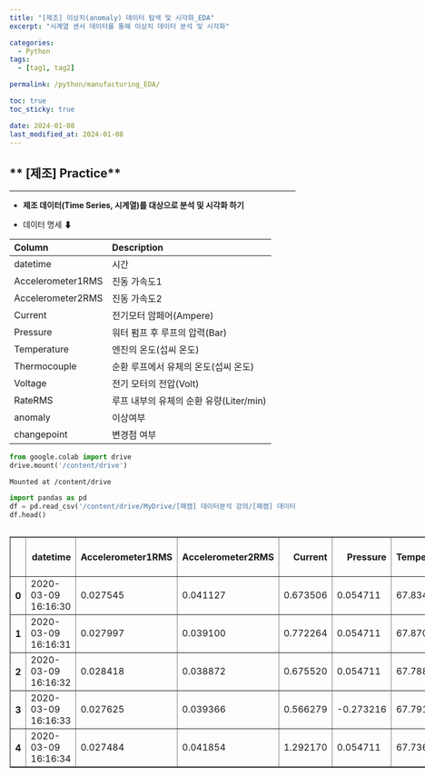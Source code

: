 ```yaml
---
title: "[제조] 이상치(anomaly) 데이터 탐색 및 시각화_EDA"
excerpt: "시계열 센서 데이터를 통해 이상치 데이터 분석 및 시각화"

categories:
  - Python
tags:
  - [tag1, tag2]

permalink: /python/manufacturing_EDA/

toc: true
toc_sticky: true

date: 2024-01-08
last_modified_at: 2024-01-08
---
```



## ** [제조] Practice**
---
* **제조 데이터(Time Series, 시계열)를 대상으로 분석 및 시각화 하기**

* 데이터 명세 ⬇

|Column|Description|
|:---|:---|
|datetime|시간|
|Accelerometer1RMS|진동 가속도1|
|Accelerometer2RMS|진동 가속도2|
|Current |전기모터 암페어(Ampere)|
|Pressure|워터 펌프 후 루프의 압력(Bar) |
|Temperature|엔진의 온도(섭씨 온도)|
|Thermocouple|순환 루프에서 유체의 온도(섭씨 온도)|
|Voltage|전기 모터의 전압(Volt)|
|RateRMS|루프 내부의 유체의 순환 유량(Liter/min)|
|anomaly|이상여부|
|changepoint|변경점 여부|


```python
from google.colab import drive
drive.mount('/content/drive')
```

    Mounted at /content/drive



```python
import pandas as pd
df = pd.read_csv('/content/drive/MyDrive/[패캠] 데이터분석 강의/[패캠] 데이터분석 과제_4주차/example_1.csv', sep=";")
df.head()
```





  <div id="df-c576c8ab-7087-4635-be41-232d1db3017d" class="colab-df-container">
    <div>
<style scoped>
    .dataframe tbody tr th:only-of-type {
        vertical-align: middle;
    }

    .dataframe tbody tr th {
        vertical-align: top;
    }

    .dataframe thead th {
        text-align: right;
    }
</style>
<table border="1" class="dataframe">
  <thead>
    <tr style="text-align: right;">
      <th></th>
      <th>datetime</th>
      <th>Accelerometer1RMS</th>
      <th>Accelerometer2RMS</th>
      <th>Current</th>
      <th>Pressure</th>
      <th>Temperature</th>
      <th>Thermocouple</th>
      <th>Voltage</th>
      <th>Volume Flow RateRMS</th>
      <th>anomaly</th>
      <th>changepoint</th>
    </tr>
  </thead>
  <tbody>
    <tr>
      <th>0</th>
      <td>2020-03-09 16:16:30</td>
      <td>0.027545</td>
      <td>0.041127</td>
      <td>0.673506</td>
      <td>0.054711</td>
      <td>67.8345</td>
      <td>24.3164</td>
      <td>240.513</td>
      <td>32.0</td>
      <td>0.0</td>
      <td>0.0</td>
    </tr>
    <tr>
      <th>1</th>
      <td>2020-03-09 16:16:31</td>
      <td>0.027997</td>
      <td>0.039100</td>
      <td>0.772264</td>
      <td>0.054711</td>
      <td>67.8704</td>
      <td>24.3279</td>
      <td>229.523</td>
      <td>32.0</td>
      <td>0.0</td>
      <td>0.0</td>
    </tr>
    <tr>
      <th>2</th>
      <td>2020-03-09 16:16:32</td>
      <td>0.028418</td>
      <td>0.038872</td>
      <td>0.675520</td>
      <td>0.054711</td>
      <td>67.7882</td>
      <td>24.3261</td>
      <td>242.708</td>
      <td>32.0</td>
      <td>0.0</td>
      <td>0.0</td>
    </tr>
    <tr>
      <th>3</th>
      <td>2020-03-09 16:16:33</td>
      <td>0.027625</td>
      <td>0.039366</td>
      <td>0.566279</td>
      <td>-0.273216</td>
      <td>67.7918</td>
      <td>24.3323</td>
      <td>229.709</td>
      <td>32.0</td>
      <td>0.0</td>
      <td>0.0</td>
    </tr>
    <tr>
      <th>4</th>
      <td>2020-03-09 16:16:34</td>
      <td>0.027484</td>
      <td>0.041854</td>
      <td>1.292170</td>
      <td>0.054711</td>
      <td>67.7368</td>
      <td>24.3250</td>
      <td>242.746</td>
      <td>32.0</td>
      <td>0.0</td>
      <td>0.0</td>
    </tr>
  </tbody>
</table>
</div>
    <div class="colab-df-buttons">

  <div class="colab-df-container">
    <button class="colab-df-convert" onclick="convertToInteractive('df-c576c8ab-7087-4635-be41-232d1db3017d')"
            title="Convert this dataframe to an interactive table."
            style="display:none;">

  <svg xmlns="http://www.w3.org/2000/svg" height="24px" viewBox="0 -960 960 960">
    <path d="M120-120v-720h720v720H120Zm60-500h600v-160H180v160Zm220 220h160v-160H400v160Zm0 220h160v-160H400v160ZM180-400h160v-160H180v160Zm440 0h160v-160H620v160ZM180-180h160v-160H180v160Zm440 0h160v-160H620v160Z"/>
  </svg>
    </button>

  <style>
    .colab-df-container {
      display:flex;
      gap: 12px;
    }

    .colab-df-convert {
      background-color: #E8F0FE;
      border: none;
      border-radius: 50%;
      cursor: pointer;
      display: none;
      fill: #1967D2;
      height: 32px;
      padding: 0 0 0 0;
      width: 32px;
    }

    .colab-df-convert:hover {
      background-color: #E2EBFA;
      box-shadow: 0px 1px 2px rgba(60, 64, 67, 0.3), 0px 1px 3px 1px rgba(60, 64, 67, 0.15);
      fill: #174EA6;
    }

    .colab-df-buttons div {
      margin-bottom: 4px;
    }

    [theme=dark] .colab-df-convert {
      background-color: #3B4455;
      fill: #D2E3FC;
    }

    [theme=dark] .colab-df-convert:hover {
      background-color: #434B5C;
      box-shadow: 0px 1px 3px 1px rgba(0, 0, 0, 0.15);
      filter: drop-shadow(0px 1px 2px rgba(0, 0, 0, 0.3));
      fill: #FFFFFF;
    }
  </style>

    <script>
      const buttonEl =
        document.querySelector('#df-c576c8ab-7087-4635-be41-232d1db3017d button.colab-df-convert');
      buttonEl.style.display =
        google.colab.kernel.accessAllowed ? 'block' : 'none';

      async function convertToInteractive(key) {
        const element = document.querySelector('#df-c576c8ab-7087-4635-be41-232d1db3017d');
        const dataTable =
          await google.colab.kernel.invokeFunction('convertToInteractive',
                                                    [key], {});
        if (!dataTable) return;

        const docLinkHtml = 'Like what you see? Visit the ' +
          '<a target="_blank" href=https://colab.research.google.com/notebooks/data_table.ipynb>data table notebook</a>'
          + ' to learn more about interactive tables.';
        element.innerHTML = '';
        dataTable['output_type'] = 'display_data';
        await google.colab.output.renderOutput(dataTable, element);
        const docLink = document.createElement('div');
        docLink.innerHTML = docLinkHtml;
        element.appendChild(docLink);
      }
    </script>
  </div>


<div id="df-90462c66-f74c-434f-8f9b-742ddbc469a0">
  <button class="colab-df-quickchart" onclick="quickchart('df-90462c66-f74c-434f-8f9b-742ddbc469a0')"
            title="Suggest charts"
            style="display:none;">

<svg xmlns="http://www.w3.org/2000/svg" height="24px"viewBox="0 0 24 24"
     width="24px">
    <g>
        <path d="M19 3H5c-1.1 0-2 .9-2 2v14c0 1.1.9 2 2 2h14c1.1 0 2-.9 2-2V5c0-1.1-.9-2-2-2zM9 17H7v-7h2v7zm4 0h-2V7h2v10zm4 0h-2v-4h2v4z"/>
    </g>
</svg>
  </button>

<style>
  .colab-df-quickchart {
      --bg-color: #E8F0FE;
      --fill-color: #1967D2;
      --hover-bg-color: #E2EBFA;
      --hover-fill-color: #174EA6;
      --disabled-fill-color: #AAA;
      --disabled-bg-color: #DDD;
  }

  [theme=dark] .colab-df-quickchart {
      --bg-color: #3B4455;
      --fill-color: #D2E3FC;
      --hover-bg-color: #434B5C;
      --hover-fill-color: #FFFFFF;
      --disabled-bg-color: #3B4455;
      --disabled-fill-color: #666;
  }

  .colab-df-quickchart {
    background-color: var(--bg-color);
    border: none;
    border-radius: 50%;
    cursor: pointer;
    display: none;
    fill: var(--fill-color);
    height: 32px;
    padding: 0;
    width: 32px;
  }

  .colab-df-quickchart:hover {
    background-color: var(--hover-bg-color);
    box-shadow: 0 1px 2px rgba(60, 64, 67, 0.3), 0 1px 3px 1px rgba(60, 64, 67, 0.15);
    fill: var(--button-hover-fill-color);
  }

  .colab-df-quickchart-complete:disabled,
  .colab-df-quickchart-complete:disabled:hover {
    background-color: var(--disabled-bg-color);
    fill: var(--disabled-fill-color);
    box-shadow: none;
  }

  .colab-df-spinner {
    border: 2px solid var(--fill-color);
    border-color: transparent;
    border-bottom-color: var(--fill-color);
    animation:
      spin 1s steps(1) infinite;
  }

  @keyframes spin {
    0% {
      border-color: transparent;
      border-bottom-color: var(--fill-color);
      border-left-color: var(--fill-color);
    }
    20% {
      border-color: transparent;
      border-left-color: var(--fill-color);
      border-top-color: var(--fill-color);
    }
    30% {
      border-color: transparent;
      border-left-color: var(--fill-color);
      border-top-color: var(--fill-color);
      border-right-color: var(--fill-color);
    }
    40% {
      border-color: transparent;
      border-right-color: var(--fill-color);
      border-top-color: var(--fill-color);
    }
    60% {
      border-color: transparent;
      border-right-color: var(--fill-color);
    }
    80% {
      border-color: transparent;
      border-right-color: var(--fill-color);
      border-bottom-color: var(--fill-color);
    }
    90% {
      border-color: transparent;
      border-bottom-color: var(--fill-color);
    }
  }
</style>

  <script>
    async function quickchart(key) {
      const quickchartButtonEl =
        document.querySelector('#' + key + ' button');
      quickchartButtonEl.disabled = true;  // To prevent multiple clicks.
      quickchartButtonEl.classList.add('colab-df-spinner');
      try {
        const charts = await google.colab.kernel.invokeFunction(
            'suggestCharts', [key], {});
      } catch (error) {
        console.error('Error during call to suggestCharts:', error);
      }
      quickchartButtonEl.classList.remove('colab-df-spinner');
      quickchartButtonEl.classList.add('colab-df-quickchart-complete');
    }
    (() => {
      let quickchartButtonEl =
        document.querySelector('#df-90462c66-f74c-434f-8f9b-742ddbc469a0 button');
      quickchartButtonEl.style.display =
        google.colab.kernel.accessAllowed ? 'block' : 'none';
    })();
  </script>
</div>

    </div>
  </div>




### Question 01

```
Data Read하고 상위 전처리 조건을 적용한 DataFrame 만들기

  (1) Data shape(형태) 출력 → 전체 데이터의 Row와 Column개수 출력

  (2) Data type 확인 → 각 Column별 Data Type 출력

  (3) Null값 확인 (※ 빈 값의 Data) → 각 Column별 Null Value의 개수 출력
```


```python
df.describe()
```





  <div id="df-fa673767-d028-44cf-b23d-0fd6b854e9d3" class="colab-df-container">
    <div>
<style scoped>
    .dataframe tbody tr th:only-of-type {
        vertical-align: middle;
    }

    .dataframe tbody tr th {
        vertical-align: top;
    }

    .dataframe thead th {
        text-align: right;
    }
</style>
<table border="1" class="dataframe">
  <thead>
    <tr style="text-align: right;">
      <th></th>
      <th>Accelerometer1RMS</th>
      <th>Accelerometer2RMS</th>
      <th>Current</th>
      <th>Pressure</th>
      <th>Temperature</th>
      <th>Thermocouple</th>
      <th>Voltage</th>
      <th>Volume Flow RateRMS</th>
      <th>anomaly</th>
      <th>changepoint</th>
    </tr>
  </thead>
  <tbody>
    <tr>
      <th>count</th>
      <td>1063.000000</td>
      <td>1063.000000</td>
      <td>1063.000000</td>
      <td>1063.000000</td>
      <td>1063.000000</td>
      <td>1063.000000</td>
      <td>1063.000000</td>
      <td>1063.000000</td>
      <td>1063.000000</td>
      <td>1063.000000</td>
    </tr>
    <tr>
      <th>mean</th>
      <td>0.027663</td>
      <td>0.040037</td>
      <td>1.195240</td>
      <td>0.048541</td>
      <td>67.895174</td>
      <td>24.265096</td>
      <td>229.924824</td>
      <td>31.472275</td>
      <td>0.313264</td>
      <td>0.003763</td>
    </tr>
    <tr>
      <th>std</th>
      <td>0.000333</td>
      <td>0.001086</td>
      <td>7.113407</td>
      <td>0.270689</td>
      <td>0.695198</td>
      <td>0.021573</td>
      <td>13.259556</td>
      <td>1.314535</td>
      <td>0.464039</td>
      <td>0.061256</td>
    </tr>
    <tr>
      <th>min</th>
      <td>0.026455</td>
      <td>0.036972</td>
      <td>0.394058</td>
      <td>-0.929070</td>
      <td>66.201900</td>
      <td>24.217000</td>
      <td>0.580776</td>
      <td>28.040000</td>
      <td>0.000000</td>
      <td>0.000000</td>
    </tr>
    <tr>
      <th>25%</th>
      <td>0.027434</td>
      <td>0.039276</td>
      <td>0.753505</td>
      <td>0.054711</td>
      <td>67.412450</td>
      <td>24.252950</td>
      <td>223.570000</td>
      <td>31.039050</td>
      <td>0.000000</td>
      <td>0.000000</td>
    </tr>
    <tr>
      <th>50%</th>
      <td>0.027674</td>
      <td>0.040098</td>
      <td>1.002720</td>
      <td>0.054711</td>
      <td>67.955000</td>
      <td>24.267200</td>
      <td>230.634000</td>
      <td>32.000000</td>
      <td>0.000000</td>
      <td>0.000000</td>
    </tr>
    <tr>
      <th>75%</th>
      <td>0.027892</td>
      <td>0.040828</td>
      <td>1.194580</td>
      <td>0.054711</td>
      <td>68.515500</td>
      <td>24.277450</td>
      <td>236.960000</td>
      <td>32.038900</td>
      <td>1.000000</td>
      <td>0.000000</td>
    </tr>
    <tr>
      <th>max</th>
      <td>0.028554</td>
      <td>0.043122</td>
      <td>232.734000</td>
      <td>1.038490</td>
      <td>69.098200</td>
      <td>24.332300</td>
      <td>254.125000</td>
      <td>33.000000</td>
      <td>1.000000</td>
      <td>1.000000</td>
    </tr>
  </tbody>
</table>
</div>
    <div class="colab-df-buttons">

  <div class="colab-df-container">
    <button class="colab-df-convert" onclick="convertToInteractive('df-fa673767-d028-44cf-b23d-0fd6b854e9d3')"
            title="Convert this dataframe to an interactive table."
            style="display:none;">

  <svg xmlns="http://www.w3.org/2000/svg" height="24px" viewBox="0 -960 960 960">
    <path d="M120-120v-720h720v720H120Zm60-500h600v-160H180v160Zm220 220h160v-160H400v160Zm0 220h160v-160H400v160ZM180-400h160v-160H180v160Zm440 0h160v-160H620v160ZM180-180h160v-160H180v160Zm440 0h160v-160H620v160Z"/>
  </svg>
    </button>

  <style>
    .colab-df-container {
      display:flex;
      gap: 12px;
    }

    .colab-df-convert {
      background-color: #E8F0FE;
      border: none;
      border-radius: 50%;
      cursor: pointer;
      display: none;
      fill: #1967D2;
      height: 32px;
      padding: 0 0 0 0;
      width: 32px;
    }

    .colab-df-convert:hover {
      background-color: #E2EBFA;
      box-shadow: 0px 1px 2px rgba(60, 64, 67, 0.3), 0px 1px 3px 1px rgba(60, 64, 67, 0.15);
      fill: #174EA6;
    }

    .colab-df-buttons div {
      margin-bottom: 4px;
    }

    [theme=dark] .colab-df-convert {
      background-color: #3B4455;
      fill: #D2E3FC;
    }

    [theme=dark] .colab-df-convert:hover {
      background-color: #434B5C;
      box-shadow: 0px 1px 3px 1px rgba(0, 0, 0, 0.15);
      filter: drop-shadow(0px 1px 2px rgba(0, 0, 0, 0.3));
      fill: #FFFFFF;
    }
  </style>

    <script>
      const buttonEl =
        document.querySelector('#df-fa673767-d028-44cf-b23d-0fd6b854e9d3 button.colab-df-convert');
      buttonEl.style.display =
        google.colab.kernel.accessAllowed ? 'block' : 'none';

      async function convertToInteractive(key) {
        const element = document.querySelector('#df-fa673767-d028-44cf-b23d-0fd6b854e9d3');
        const dataTable =
          await google.colab.kernel.invokeFunction('convertToInteractive',
                                                    [key], {});
        if (!dataTable) return;

        const docLinkHtml = 'Like what you see? Visit the ' +
          '<a target="_blank" href=https://colab.research.google.com/notebooks/data_table.ipynb>data table notebook</a>'
          + ' to learn more about interactive tables.';
        element.innerHTML = '';
        dataTable['output_type'] = 'display_data';
        await google.colab.output.renderOutput(dataTable, element);
        const docLink = document.createElement('div');
        docLink.innerHTML = docLinkHtml;
        element.appendChild(docLink);
      }
    </script>
  </div>


<div id="df-691b7fc4-862f-489f-ad95-420a405c1b17">
  <button class="colab-df-quickchart" onclick="quickchart('df-691b7fc4-862f-489f-ad95-420a405c1b17')"
            title="Suggest charts"
            style="display:none;">

<svg xmlns="http://www.w3.org/2000/svg" height="24px"viewBox="0 0 24 24"
     width="24px">
    <g>
        <path d="M19 3H5c-1.1 0-2 .9-2 2v14c0 1.1.9 2 2 2h14c1.1 0 2-.9 2-2V5c0-1.1-.9-2-2-2zM9 17H7v-7h2v7zm4 0h-2V7h2v10zm4 0h-2v-4h2v4z"/>
    </g>
</svg>
  </button>

<style>
  .colab-df-quickchart {
      --bg-color: #E8F0FE;
      --fill-color: #1967D2;
      --hover-bg-color: #E2EBFA;
      --hover-fill-color: #174EA6;
      --disabled-fill-color: #AAA;
      --disabled-bg-color: #DDD;
  }

  [theme=dark] .colab-df-quickchart {
      --bg-color: #3B4455;
      --fill-color: #D2E3FC;
      --hover-bg-color: #434B5C;
      --hover-fill-color: #FFFFFF;
      --disabled-bg-color: #3B4455;
      --disabled-fill-color: #666;
  }

  .colab-df-quickchart {
    background-color: var(--bg-color);
    border: none;
    border-radius: 50%;
    cursor: pointer;
    display: none;
    fill: var(--fill-color);
    height: 32px;
    padding: 0;
    width: 32px;
  }

  .colab-df-quickchart:hover {
    background-color: var(--hover-bg-color);
    box-shadow: 0 1px 2px rgba(60, 64, 67, 0.3), 0 1px 3px 1px rgba(60, 64, 67, 0.15);
    fill: var(--button-hover-fill-color);
  }

  .colab-df-quickchart-complete:disabled,
  .colab-df-quickchart-complete:disabled:hover {
    background-color: var(--disabled-bg-color);
    fill: var(--disabled-fill-color);
    box-shadow: none;
  }

  .colab-df-spinner {
    border: 2px solid var(--fill-color);
    border-color: transparent;
    border-bottom-color: var(--fill-color);
    animation:
      spin 1s steps(1) infinite;
  }

  @keyframes spin {
    0% {
      border-color: transparent;
      border-bottom-color: var(--fill-color);
      border-left-color: var(--fill-color);
    }
    20% {
      border-color: transparent;
      border-left-color: var(--fill-color);
      border-top-color: var(--fill-color);
    }
    30% {
      border-color: transparent;
      border-left-color: var(--fill-color);
      border-top-color: var(--fill-color);
      border-right-color: var(--fill-color);
    }
    40% {
      border-color: transparent;
      border-right-color: var(--fill-color);
      border-top-color: var(--fill-color);
    }
    60% {
      border-color: transparent;
      border-right-color: var(--fill-color);
    }
    80% {
      border-color: transparent;
      border-right-color: var(--fill-color);
      border-bottom-color: var(--fill-color);
    }
    90% {
      border-color: transparent;
      border-bottom-color: var(--fill-color);
    }
  }
</style>

  <script>
    async function quickchart(key) {
      const quickchartButtonEl =
        document.querySelector('#' + key + ' button');
      quickchartButtonEl.disabled = true;  // To prevent multiple clicks.
      quickchartButtonEl.classList.add('colab-df-spinner');
      try {
        const charts = await google.colab.kernel.invokeFunction(
            'suggestCharts', [key], {});
      } catch (error) {
        console.error('Error during call to suggestCharts:', error);
      }
      quickchartButtonEl.classList.remove('colab-df-spinner');
      quickchartButtonEl.classList.add('colab-df-quickchart-complete');
    }
    (() => {
      let quickchartButtonEl =
        document.querySelector('#df-691b7fc4-862f-489f-ad95-420a405c1b17 button');
      quickchartButtonEl.style.display =
        google.colab.kernel.accessAllowed ? 'block' : 'none';
    })();
  </script>
</div>

    </div>
  </div>





```python
# 1번_Data shape(형태) 출력 → 전체 데이터의 Row와 Column개수 출력

df.shape
```




    (1063, 11)




```python
# 2번_Data type 확인 → 각 Column별 Data Type 출력

df.dtypes
```




    datetime                object
    Accelerometer1RMS      float64
    Accelerometer2RMS      float64
    Current                float64
    Pressure               float64
    Temperature            float64
    Thermocouple           float64
    Voltage                float64
    Volume Flow RateRMS    float64
    anomaly                float64
    changepoint            float64
    dtype: object




```python
# df.info() -> 데이터 타입, Null값 함께 확인 가능 + 기본적인 데이터 현황 한 번에 확인 가능

df.info()
```

    <class 'pandas.core.frame.DataFrame'>
    RangeIndex: 1063 entries, 0 to 1062
    Data columns (total 11 columns):
     #   Column               Non-Null Count  Dtype  
    ---  ------               --------------  -----  
     0   datetime             1063 non-null   object 
     1   Accelerometer1RMS    1063 non-null   float64
     2   Accelerometer2RMS    1063 non-null   float64
     3   Current              1063 non-null   float64
     4   Pressure             1063 non-null   float64
     5   Temperature          1063 non-null   float64
     6   Thermocouple         1063 non-null   float64
     7   Voltage              1063 non-null   float64
     8   Volume Flow RateRMS  1063 non-null   float64
     9   anomaly              1063 non-null   float64
     10  changepoint          1063 non-null   float64
    dtypes: float64(10), object(1)
    memory usage: 91.5+ KB



```python
# 3번_Null값 확인 (※ 빈 값의 Data) → 각 Column별 Null Value의 개수 출력

df.isnull().sum()
```




    datetime               0
    Accelerometer1RMS      0
    Accelerometer2RMS      0
    Current                0
    Pressure               0
    Temperature            0
    Thermocouple           0
    Voltage                0
    Volume Flow RateRMS    0
    anomaly                0
    changepoint            0
    dtype: int64



### Question 02

```
01번 문제에서 Read한 데이터를 활용하여 시각화 진행하기

  (1) 전체 데이터의 개수에서 'anomaly'가 차지하는 비율
  
  (2) 'Accelerometer1RMS','Accelerometer2RMS','Current','Pressure','Temperature','Thermocouple','Voltage','Volume Flow RateRMS'
  총 8개의 Column 대상으로 총 8개의 Trend 그래프 시각화
  (※ x = 'datetime', y= 각 Column)

  (3) 시각화한 Trend 그래프 위에 'anomaly'가 1인 데이터에 대해서 이상 포인트를 표시하기

```

### 전체 데이터의 개수에서 'anomaly'가 차지하는 비율 **약 31%**


```python
df[df["anomaly"]==1]

# anomaly 개수 = 333개
```





  <div id="df-0b958eb9-6874-4c92-8521-39947bcf417b" class="colab-df-container">
    <div>
<style scoped>
    .dataframe tbody tr th:only-of-type {
        vertical-align: middle;
    }

    .dataframe tbody tr th {
        vertical-align: top;
    }

    .dataframe thead th {
        text-align: right;
    }
</style>
<table border="1" class="dataframe">
  <thead>
    <tr style="text-align: right;">
      <th></th>
      <th>datetime</th>
      <th>Accelerometer1RMS</th>
      <th>Accelerometer2RMS</th>
      <th>Current</th>
      <th>Pressure</th>
      <th>Temperature</th>
      <th>Thermocouple</th>
      <th>Voltage</th>
      <th>Volume Flow RateRMS</th>
      <th>anomaly</th>
      <th>changepoint</th>
    </tr>
  </thead>
  <tbody>
    <tr>
      <th>560</th>
      <td>2020-03-09 16:26:30</td>
      <td>0.027489</td>
      <td>0.040797</td>
      <td>1.162620</td>
      <td>-0.273216</td>
      <td>67.4538</td>
      <td>24.2726</td>
      <td>231.836</td>
      <td>32.0000</td>
      <td>1.0</td>
      <td>1.0</td>
    </tr>
    <tr>
      <th>561</th>
      <td>2020-03-09 16:26:31</td>
      <td>0.028236</td>
      <td>0.040921</td>
      <td>0.478813</td>
      <td>0.382638</td>
      <td>67.5373</td>
      <td>24.2795</td>
      <td>219.732</td>
      <td>31.9615</td>
      <td>1.0</td>
      <td>0.0</td>
    </tr>
    <tr>
      <th>562</th>
      <td>2020-03-09 16:26:32</td>
      <td>0.028028</td>
      <td>0.040447</td>
      <td>1.212860</td>
      <td>0.054711</td>
      <td>67.6272</td>
      <td>24.2728</td>
      <td>230.915</td>
      <td>31.0397</td>
      <td>1.0</td>
      <td>0.0</td>
    </tr>
    <tr>
      <th>563</th>
      <td>2020-03-09 16:26:33</td>
      <td>0.027633</td>
      <td>0.041229</td>
      <td>0.953656</td>
      <td>0.382638</td>
      <td>67.6784</td>
      <td>24.2831</td>
      <td>215.346</td>
      <td>32.0396</td>
      <td>1.0</td>
      <td>0.0</td>
    </tr>
    <tr>
      <th>564</th>
      <td>2020-03-09 16:26:34</td>
      <td>0.027954</td>
      <td>0.040867</td>
      <td>1.139300</td>
      <td>0.054711</td>
      <td>67.6033</td>
      <td>24.2773</td>
      <td>219.743</td>
      <td>32.9615</td>
      <td>1.0</td>
      <td>0.0</td>
    </tr>
    <tr>
      <th>...</th>
      <td>...</td>
      <td>...</td>
      <td>...</td>
      <td>...</td>
      <td>...</td>
      <td>...</td>
      <td>...</td>
      <td>...</td>
      <td>...</td>
      <td>...</td>
      <td>...</td>
    </tr>
    <tr>
      <th>888</th>
      <td>2020-03-09 16:33:25</td>
      <td>0.027327</td>
      <td>0.039147</td>
      <td>0.846175</td>
      <td>0.710565</td>
      <td>66.4771</td>
      <td>24.2400</td>
      <td>238.852</td>
      <td>32.0404</td>
      <td>1.0</td>
      <td>0.0</td>
    </tr>
    <tr>
      <th>889</th>
      <td>2020-03-09 16:33:26</td>
      <td>0.027102</td>
      <td>0.037518</td>
      <td>1.250500</td>
      <td>0.054711</td>
      <td>66.5466</td>
      <td>24.2347</td>
      <td>225.364</td>
      <td>32.9608</td>
      <td>1.0</td>
      <td>0.0</td>
    </tr>
    <tr>
      <th>890</th>
      <td>2020-03-09 16:33:27</td>
      <td>0.027542</td>
      <td>0.037979</td>
      <td>1.233640</td>
      <td>0.054711</td>
      <td>66.3557</td>
      <td>24.2300</td>
      <td>222.442</td>
      <td>32.0000</td>
      <td>1.0</td>
      <td>0.0</td>
    </tr>
    <tr>
      <th>891</th>
      <td>2020-03-09 16:33:28</td>
      <td>0.027083</td>
      <td>0.038606</td>
      <td>1.333360</td>
      <td>0.054711</td>
      <td>66.5840</td>
      <td>24.2407</td>
      <td>251.784</td>
      <td>32.0000</td>
      <td>1.0</td>
      <td>0.0</td>
    </tr>
    <tr>
      <th>892</th>
      <td>2020-03-09 16:33:29</td>
      <td>0.026769</td>
      <td>0.040216</td>
      <td>1.168110</td>
      <td>-0.273216</td>
      <td>66.2921</td>
      <td>24.2363</td>
      <td>216.306</td>
      <td>32.0000</td>
      <td>1.0</td>
      <td>0.0</td>
    </tr>
  </tbody>
</table>
<p>333 rows × 11 columns</p>
</div>
    <div class="colab-df-buttons">

  <div class="colab-df-container">
    <button class="colab-df-convert" onclick="convertToInteractive('df-0b958eb9-6874-4c92-8521-39947bcf417b')"
            title="Convert this dataframe to an interactive table."
            style="display:none;">

  <svg xmlns="http://www.w3.org/2000/svg" height="24px" viewBox="0 -960 960 960">
    <path d="M120-120v-720h720v720H120Zm60-500h600v-160H180v160Zm220 220h160v-160H400v160Zm0 220h160v-160H400v160ZM180-400h160v-160H180v160Zm440 0h160v-160H620v160ZM180-180h160v-160H180v160Zm440 0h160v-160H620v160Z"/>
  </svg>
    </button>

  <style>
    .colab-df-container {
      display:flex;
      gap: 12px;
    }

    .colab-df-convert {
      background-color: #E8F0FE;
      border: none;
      border-radius: 50%;
      cursor: pointer;
      display: none;
      fill: #1967D2;
      height: 32px;
      padding: 0 0 0 0;
      width: 32px;
    }

    .colab-df-convert:hover {
      background-color: #E2EBFA;
      box-shadow: 0px 1px 2px rgba(60, 64, 67, 0.3), 0px 1px 3px 1px rgba(60, 64, 67, 0.15);
      fill: #174EA6;
    }

    .colab-df-buttons div {
      margin-bottom: 4px;
    }

    [theme=dark] .colab-df-convert {
      background-color: #3B4455;
      fill: #D2E3FC;
    }

    [theme=dark] .colab-df-convert:hover {
      background-color: #434B5C;
      box-shadow: 0px 1px 3px 1px rgba(0, 0, 0, 0.15);
      filter: drop-shadow(0px 1px 2px rgba(0, 0, 0, 0.3));
      fill: #FFFFFF;
    }
  </style>

    <script>
      const buttonEl =
        document.querySelector('#df-0b958eb9-6874-4c92-8521-39947bcf417b button.colab-df-convert');
      buttonEl.style.display =
        google.colab.kernel.accessAllowed ? 'block' : 'none';

      async function convertToInteractive(key) {
        const element = document.querySelector('#df-0b958eb9-6874-4c92-8521-39947bcf417b');
        const dataTable =
          await google.colab.kernel.invokeFunction('convertToInteractive',
                                                    [key], {});
        if (!dataTable) return;

        const docLinkHtml = 'Like what you see? Visit the ' +
          '<a target="_blank" href=https://colab.research.google.com/notebooks/data_table.ipynb>data table notebook</a>'
          + ' to learn more about interactive tables.';
        element.innerHTML = '';
        dataTable['output_type'] = 'display_data';
        await google.colab.output.renderOutput(dataTable, element);
        const docLink = document.createElement('div');
        docLink.innerHTML = docLinkHtml;
        element.appendChild(docLink);
      }
    </script>
  </div>


<div id="df-e9ca4ad1-f4ab-4c17-9368-93b088ef537f">
  <button class="colab-df-quickchart" onclick="quickchart('df-e9ca4ad1-f4ab-4c17-9368-93b088ef537f')"
            title="Suggest charts"
            style="display:none;">

<svg xmlns="http://www.w3.org/2000/svg" height="24px"viewBox="0 0 24 24"
     width="24px">
    <g>
        <path d="M19 3H5c-1.1 0-2 .9-2 2v14c0 1.1.9 2 2 2h14c1.1 0 2-.9 2-2V5c0-1.1-.9-2-2-2zM9 17H7v-7h2v7zm4 0h-2V7h2v10zm4 0h-2v-4h2v4z"/>
    </g>
</svg>
  </button>

<style>
  .colab-df-quickchart {
      --bg-color: #E8F0FE;
      --fill-color: #1967D2;
      --hover-bg-color: #E2EBFA;
      --hover-fill-color: #174EA6;
      --disabled-fill-color: #AAA;
      --disabled-bg-color: #DDD;
  }

  [theme=dark] .colab-df-quickchart {
      --bg-color: #3B4455;
      --fill-color: #D2E3FC;
      --hover-bg-color: #434B5C;
      --hover-fill-color: #FFFFFF;
      --disabled-bg-color: #3B4455;
      --disabled-fill-color: #666;
  }

  .colab-df-quickchart {
    background-color: var(--bg-color);
    border: none;
    border-radius: 50%;
    cursor: pointer;
    display: none;
    fill: var(--fill-color);
    height: 32px;
    padding: 0;
    width: 32px;
  }

  .colab-df-quickchart:hover {
    background-color: var(--hover-bg-color);
    box-shadow: 0 1px 2px rgba(60, 64, 67, 0.3), 0 1px 3px 1px rgba(60, 64, 67, 0.15);
    fill: var(--button-hover-fill-color);
  }

  .colab-df-quickchart-complete:disabled,
  .colab-df-quickchart-complete:disabled:hover {
    background-color: var(--disabled-bg-color);
    fill: var(--disabled-fill-color);
    box-shadow: none;
  }

  .colab-df-spinner {
    border: 2px solid var(--fill-color);
    border-color: transparent;
    border-bottom-color: var(--fill-color);
    animation:
      spin 1s steps(1) infinite;
  }

  @keyframes spin {
    0% {
      border-color: transparent;
      border-bottom-color: var(--fill-color);
      border-left-color: var(--fill-color);
    }
    20% {
      border-color: transparent;
      border-left-color: var(--fill-color);
      border-top-color: var(--fill-color);
    }
    30% {
      border-color: transparent;
      border-left-color: var(--fill-color);
      border-top-color: var(--fill-color);
      border-right-color: var(--fill-color);
    }
    40% {
      border-color: transparent;
      border-right-color: var(--fill-color);
      border-top-color: var(--fill-color);
    }
    60% {
      border-color: transparent;
      border-right-color: var(--fill-color);
    }
    80% {
      border-color: transparent;
      border-right-color: var(--fill-color);
      border-bottom-color: var(--fill-color);
    }
    90% {
      border-color: transparent;
      border-bottom-color: var(--fill-color);
    }
  }
</style>

  <script>
    async function quickchart(key) {
      const quickchartButtonEl =
        document.querySelector('#' + key + ' button');
      quickchartButtonEl.disabled = true;  // To prevent multiple clicks.
      quickchartButtonEl.classList.add('colab-df-spinner');
      try {
        const charts = await google.colab.kernel.invokeFunction(
            'suggestCharts', [key], {});
      } catch (error) {
        console.error('Error during call to suggestCharts:', error);
      }
      quickchartButtonEl.classList.remove('colab-df-spinner');
      quickchartButtonEl.classList.add('colab-df-quickchart-complete');
    }
    (() => {
      let quickchartButtonEl =
        document.querySelector('#df-e9ca4ad1-f4ab-4c17-9368-93b088ef537f button');
      quickchartButtonEl.style.display =
        google.colab.kernel.accessAllowed ? 'block' : 'none';
    })();
  </script>
</div>

    </div>
  </div>





```python
333/len(df)
# 약 31%
```




    0.31326434619002824




```python
# (normalize=True) : 비율로 바로 계산할 때 사용

df['anomaly'].value_counts(normalize=True)
```




    0.0    0.686736
    1.0    0.313264
    Name: anomaly, dtype: float64



### 8개 Trend graph 시각화 및 anomaly 표시


```python
import matplotlib.pyplot as plt


df['datetime'] = pd.to_datetime(df['datetime'])


for v, i in  enumerate(df.columns[1:9]) :
  plt.figure(figsize=(24,15))
  plt.subplot(8, 1, v+1)
  plt.plot(df['datetime'], df[i], color='grey');
  plt.plot(df[df['anomaly']==1]['datetime'], df[df['anomaly']==1][i], 'o', color='red', markersize=3 );
  plt.title(i)
```


    
![png](output_17_0.png)
    



    
![png](output_17_1.png)
    



    
![png](output_17_2.png)
    



    
![png](output_17_3.png)
    



    
![png](output_17_4.png)
    



    
![png](output_17_5.png)
    



    
![png](output_17_6.png)
    



    
![png](output_17_7.png)
    



```python
# Current 1002행 "232.734000"으로 anomaly는 아니었으나 이상치 데이터로 간주하여 삭제 후 그래프 생성함

df.drop(df.index[1002], axis=0, inplace=True)
```


```python
import seaborn as sns
df['datetime'] = pd.to_datetime(df['datetime'])

# Plotting the trend graph
plt.figure(figsize=(12, 6))
sns.lineplot(x='datetime', y='Current', data=df, label='Trend of Current')

# Highlighting anomalies
anomaly_points = df[df['anomaly'] == 1]
plt.scatter(anomaly_points['datetime'], anomaly_points['Current'], color='red', label='Anomalies')

# Customizing the plot
plt.title('Current Trend with Anomalies', pad=10)
plt.xlabel('Datetime')
plt.ylabel('Current')
plt.legend()
#plt.grid(True)
plt.show()
```


    
![png](output_19_0.png)
    

